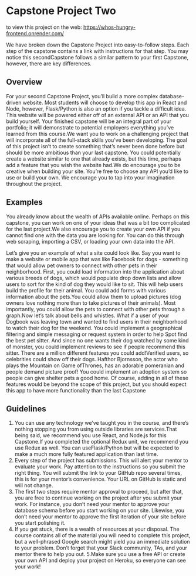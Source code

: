# Capstone Project Two

to view this project on the web: https://whos-hungry-frontend.onrender.com/

We have broken down the Capstone Project into easy-to-follow steps. Each step of the capstone contains a link with instructions for that step. You may notice this secondCapstone follows a similar pattern to your first Capstone, however, there are key differences. 

## Overview
For your second Capstone Project, you’ll build a more complex database-driven website. Most students will choose to develop this app in React and Node, however, Flask/Python is also an option if you tackle a difficult idea. This website will be powered either off of an external API or an API that you build yourself. Your finished capstone will be an integral part of your portfolio; it will demonstrate to potential employers everything you’ve learned from this course.We want you to work on a challenging project that will incorporate all of the full-stack skills you’ve been developing. The goal of this project isn’t to create something that’s never been done before but should be more ambitious than your last capstone. You could potentially create a website similar to one that already exists, but this time, perhaps add a feature that you wish the website had.We do encourage you to be creative when building your site. You’re free to choose any API you’d like to use or build your own. We encourage you to tap into your imagination throughout the project.

## Examples
You already know about the wealth of APIs available online. Perhaps on this capstone, you can work on one of your ideas that was a bit too complicated for the last project.We also encourage you to create your own API if you cannot find one with the data you are looking for. You can do this through web scraping, importing a CSV, or loading your own data into the API.

Let’s give you an example of what a site could look like. Say you want to make a website or mobile app that was like Facebook for dogs - something that would allow pet owners to connect with other pets in their neighborhood. First, you could load information into the application about various breeds of dogs, which would populate drop down lists and allow users to sort for the kind of dog they would like to sit. This will help users build the profile for their animal. You could add forms with various information about the pets.You could allow them to upload pictures (dog owners love nothing more than to take pictures of their animals). Most importantly, you could allow the pets to connect with other pets through a graph.Now let’s talk about bells and whistles. What if a user of your Dogbook was leaving town and wanted to find users in their neighborhood to watch their dog for the weekend. You could implement a geographical filtering and simple messaging or request system in order to help Spot find the best pet sitter. And since no one wants their dog watched by some kind of monster, you could implement reviews to see if people recommend this sitter. There are a million different features you could add!Verified users, so celebrities could show off their dogs. Hafthor Bjornsson, the actor who plays the Mountain on Game ofThrones, has an adorable pomeranian and people demand picture proof! You could implement an adoption system so people can give shelter pets a good home. Of course, adding in all of these features would be beyond the scope of this project, but you should expect this app to have more functionality than the last Capstone

## Guidelines

1. You can use any technology we’ve taught you in the course, and there’s nothing stopping you from using outside libraries are services.That being said, we recommend you use React, and Node.js for this Capstone.If you completed the optional Redux unit, we recommend you use Redux as well. You can useFlask/Python but will be expected to make a much more fully featured application than last time.
2. Every step of the project has submissions. This will alert your mentor to evaluate your work. Pay attention to the instructions so you submit the right thing. You will submit the link to your GitHub repo several times, this is for your mentor’s convenience. Your URL on GitHub is static and will not change.
3. The first two steps require mentor approval to proceed, but after that, you are free to continue working on the project after you submit your work. For instance, you don’t need your mentor to approve your database schema before you start working on your site. Likewise, you don’t need your mentor to approve the first iteration of your site before you start polishing it.
4. If you get stuck, there is a wealth of resources at your disposal. The course contains all of the material you will need to complete this project, but a well-phrased Google search might yield you an immediate solution to your problem. Don’t forget that your Slack community, TAs, and your mentor there to help you out.
5.Make sure you use a free API or create your own API and deploy your project on Heroku, so everyone can see your work!
